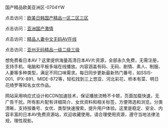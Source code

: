 
国产精品欧美亚洲区-0704YW

点击访问：<a href="https://bsdf-5f5.pages.dev/">欧美日韩国产精品一区二区三区</a>

点击访问：<a href="https://cfad.pages.dev/">亚洲国产激情</a>

点击访问：<a href="https://gfd-5xg.pages.dev/">精品人妻中文无码AV在线</a>

点击访问：<a href="https://fdhf-454.pages.dev/">亚州无码精品一级二级三级</a>

想免费看日本AV？这里提供海量高清日本AV片资源，全部永久免费，无需注册，支持手机、电脑和平板多端在线播放。内容涵盖有码、无码、剧情、素人、制服、人妻等多种类型，满足不同口味需求。每日同步更新最新热门番号，如SSIS-001、IPX-891、MIDE-872等，轻松找到三上悠亚、河北彩花、桥本有菜、明日花绮罗等知名女优作品。

网站采用响应式设计和CDN加速技术，保证播放流畅不卡顿，页面加载快速，无广告干扰。所有影片配有详细简介、女优资料和相关标签，方便筛选和浏览。分类清晰，支持按番号、女优、类型快速搜索，提升用户体验。这里是稳定、安全、内容丰富的日本AV免费资源站，欢迎收藏使用。请合理使用资源，遵守当地法律法规，理性观影。

<span style="display:none;">[Canonical link]( https://github.com/bkpp20250704/bkpp4 ）</span>
